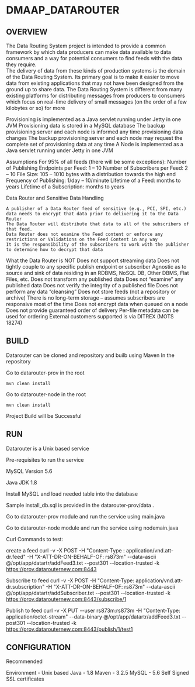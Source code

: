# DMAAP_DATAROUTER
			       
## OVERVIEW
  
The Data Routing System project is intended to provide a common framework by which data producers can make data available to data consumers and a way for potential consumers to find feeds with the data they require.  
The delivery of data from these kinds of production systems is the domain of the Data Routing System. Its primary goal is to make it easier to move data from existing applications that may not have been designed from the ground up to share data.
The Data Routing System is different from many existing platforms for distributing messages from producers to consumers which focus on real-time delivery of small messages (on the order of a few kilobytes or so) for more

   Provisioning is implemented as a Java servlet running under Jetty in one JVM
   Provisioning data is stored in a MySQL database
   The backup provisioning server and each node is informed any time provisioning data changes
   The backup provisioning server and each node may request the complete set of provisioning data at any time
   A Node is implemented as a Java servlet running under Jetty in one JVM

Assumptions
    For 95% of all feeds (there will be some exceptions):
    Number of Publishing Endpoints per Feed: 1 – 10
    Number of Subscribers per Feed: 2 – 10
    File Size: 105 – 1010 bytes
    with a distribution towards the high end
    Frequency of Publishing: 1/day – 10/minute
    Lifetime of a Feed: months to years
    Lifetime of a Subscription: months to years
 
Data Router and Sensitive Data Handling
 
    A publisher of a Data Router feed of sensitive (e.g., PCI, SPI, etc.) data needs to encrypt that data prior to delivering it to the Data Router
    The Data Router will distribute that data to all of the subscribers of that feed.
    Data Router does not examine the Feed content or enforce any restrictions or Validations on the Feed Content in any way
    It is the responsibility of the subscribers to work with the publisher to determine how to decrypt that data


 

What the Data Router is NOT
    Does not support streaming data
    Does not tightly couple to any specific publish endpoint or subscriber
    Agnostic as to source and sink of data residing in an RDBMS, NoSQL DB, Other DBMS, Flat Files, etc.
    Does not transform any published data
    Does not “examine” any published data
    Does not verify the integrity of a published file
    Does not perform any data “cleansing”
    Does not store feeds (not a repository or archive)
    There is no long-term storage – assumes subscribers are responsive most of the time
    Does not encrypt data when queued on a node
    Does not provide guaranteed order of delivery
    Per-file metadata can be used for ordering
   External customers supported is via DITREX (MOTS 18274)
 
 
 

## BUILD  
 
Datarouter can be cloned and repository and builb using Maven 
In the repository 

Go to datarouter-prov in the root

	mvn clean install
	
Go to datarouter-node in the root

	mvn clean install
	 
Project Build will be Successful




## RUN 

Datarouter is a Unix based service 

Pre-requisites to run the service

MySQL Version 5.6

Java JDK 1.8

Install MySQL and load needed table into the database

Sample install_db.sql is provided in the datarouter-prov/data .

Go to datarouter-prov module and run the service using main.java 
 
Go to datarouter-node module and run the service using nodemain.java 

Curl Commands to test:

create a feed
curl -v -X POST -H "Content-Type : application/vnd.att-dr.feed" -H "X-ATT-DR-ON-BEHALF-OF: rs873m" --data-ascii @/opt/app/datartr/addFeed3.txt --post301 --location-trusted  -k https://prov.datarouternew.com:8443

Subscribe to feed
curl -v -X POST -H "Content-Type: application/vnd.att-dr.subscription" -H "X-ATT-DR-ON-BEHALF-OF: rs873m" --data-ascii @/opt/app/datartr/addSubscriber.txt --post301 --location-trusted -k https://prov.datarouternew.com:8443/subscribe/1

Publish to feed
curl -v -X PUT --user rs873m:rs873m -H "Content-Type: application/octet-stream" --data-binary @/opt/app/datartr/addFeed3.txt  --post301 --location-trusted -k https://prov.datarouternew.com:8443/publish/1/test1


 

 ## CONFIGURATION 

Recommended 

Environment - Unix based
Java - 1.8
Maven - 3.2.5 
MySQL - 5.6
Self Signed SSL certificates
 
 

